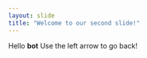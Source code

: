 ```yaml
---
layout: slide
title: "Welcome to our second slide!"
---
```

Hello **bot**
Use the left arrow to go back!
